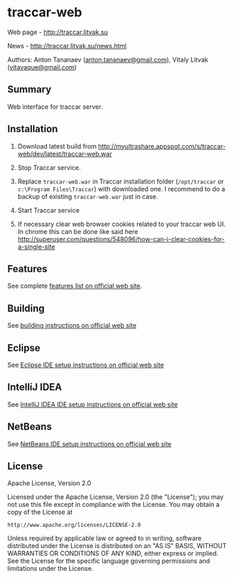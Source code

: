 # traccar-web

Web page - http://traccar.litvak.su

News - http://traccar.litvak.su/news.html

Authors: Anton Tananaev (anton.tananaev@gmail.com), Vitaly Litvak (vitavaque@gmail.com)

## Summary

Web interface for traccar server.

## Installation

1) Download latest build from http://myultrashare.appspot.com/s/traccar-web/dev/latest/traccar-web.war

2) Stop Traccar service.

3) Replace `traccar-web.war` in Traccar installation folder (`/opt/traccar` or `c:\Program Files\Traccar`) with downloaded one. I recommend to do a backup of existing `traccar-web.war` just in case.

4) Start Traccar service

5) If necessary clear web browser cookies related to your traccar web UI. In chrome this can be done like said here http://superuser.com/questions/548096/how-can-i-clear-cookies-for-a-single-site

## Features

See complete [features list on official web site](http://traccar.litvak.su/features/).

## Building

See [building instructions on official web site](http://traccar.litvak.su/building.html)

## Eclipse

See [Eclipse IDE setup instructions on official web site](http://traccar.litvak.su/ide/eclipse.html)

## IntelliJ IDEA

See [IntelliJ IDEA IDE setup instructions on official web site](http://traccar.litvak.su/ide/idea.html)

## NetBeans

See [NetBeans IDE setup instructions on official web site](http://traccar.litvak.su/ide/netbeans.html)

## License

Apache License, Version 2.0

Licensed under the Apache License, Version 2.0 (the "License");
you may not use this file except in compliance with the License.
You may obtain a copy of the License at

    http://www.apache.org/licenses/LICENSE-2.0

Unless required by applicable law or agreed to in writing, software
distributed under the License is distributed on an "AS IS" BASIS,
WITHOUT WARRANTIES OR CONDITIONS OF ANY KIND, either express or implied.
See the License for the specific language governing permissions and
limitations under the License.

